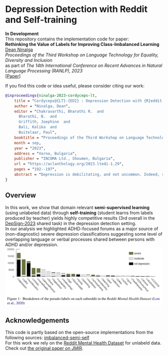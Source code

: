 # Depression Detection with Reddit and Self-training
**In Development** <br>
This repository contains the implementation code for paper: <br>
__Rethinking the Value of Labels for Improving Class-Imbalanced Learning__ <br>
[Dean Ninalga](justin.ninalga@mail.utoronto.ca) <br>
_Proceedings of the Third Workshop on Language Technology for Equality, Diversity and Inclusion_ <br>
as part of _The 14th International Conference on Recent Advances in Natural Language Processing (RANLP), 2023_ <br>
[[Paper](https://aclanthology.org/2023.ltedi-1.29/)]

If you find this code or idea useful, please consider citing our work:
```bib
@inproceedings{ninalga-2023-cordyceps-lt,
    title = "Cordyceps@{LT}-{EDI} : Depression Detection with {R}eddit and Self-training",
    author = "Ninalga, Dean",
    editor = "Chakravarthi, Bharathi R.  and
      Bharathi, B.  and
      Griffith, Joephine  and
      Bali, Kalika  and
      Buitelaar, Paul",
    booktitle = "Proceedings of the Third Workshop on Language Technology for Equality, Diversity and Inclusion",
    month = sep,
    year = "2023",
    address = "Varna, Bulgaria",
    publisher = "INCOMA Ltd., Shoumen, Bulgaria",
    url = "https://aclanthology.org/2023.ltedi-1.29",
    pages = "192--197",
    abstract = "Depression is debilitating, and not uncommon. Indeed, studies of excessive social media users show correlations with depression, ADHD, and other mental health concerns. Given that there is a large number of people with excessive social media usage, then there is a significant population of potentially undiagnosed users and posts that they create. In this paper, we propose a depression detection system using a semi-supervised learning technique. Namely, we use a trained model to classify a large number of unlabelled social media posts from Reddit, then use these generated labels to train a more powerful classifier. We demonstrate our framework on Detecting Signs of Depression from Social Media Text - LT-EDI@RANLP 2023 shared task, where our framework ranks 3rd overall.",
}
```


## Overview
In this work, we show that domain relevant __semi-supervised learning__ (using unlabeled data) through __self-training__ (student learns from labels produced by teacher) yields highly competitive results (3rd overall in the [DepSign-2023](https://aclanthology.org/2023.ltedi-1.4.pdf) shared task) in the depression detection setting. <br>
In our analysis we highlighted ADHD-focused forums as a major source of (non-diagnostic) severe depression classifications suggesting some level of overlapping language or verbal processes shared between persons with ADHD and/or depression.
![Screenshot](bargraph.png)


## Acknowledgements
This code is partly based on the open-source implementations from the following sources:
[imbalanced-semi-self](https://github.com/YyzHarry/imbalanced-semi-self/tree/master) <br>
For this work we rely on the [Reddit Mental Health Dataset](https://zenodo.org/records/3941387) for unlabeld data. Check out [the original paper on JMIR](https://www.jmir.org/2020/10/e22635/).
